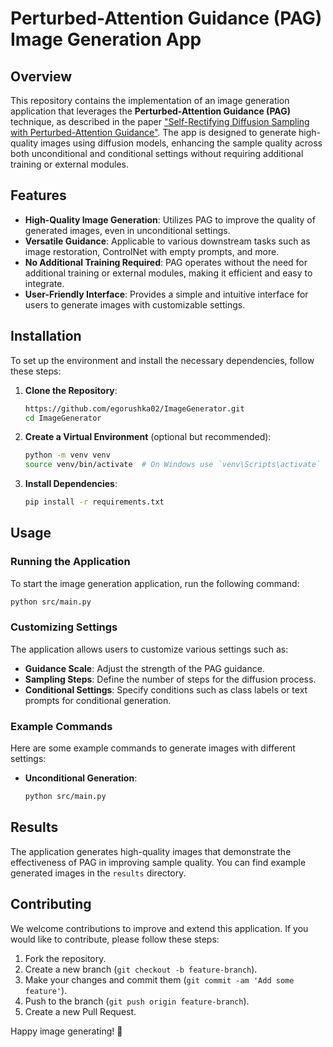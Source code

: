 # Perturbed-Attention Guidance (PAG) Image Generation App

## Overview

This repository contains the implementation of an image generation application that leverages the **Perturbed-Attention Guidance (PAG)** technique, as described in the paper ["Self-Rectifying Diffusion Sampling with Perturbed-Attention Guidance"](https://arxiv.org/abs/2403.17377). The app is designed to generate high-quality images using diffusion models, enhancing the sample quality across both unconditional and conditional settings without requiring additional training or external modules.

## Features

- **High-Quality Image Generation**: Utilizes PAG to improve the quality of generated images, even in unconditional settings.
- **Versatile Guidance**: Applicable to various downstream tasks such as image restoration, ControlNet with empty prompts, and more.
- **No Additional Training Required**: PAG operates without the need for additional training or external modules, making it efficient and easy to integrate.
- **User-Friendly Interface**: Provides a simple and intuitive interface for users to generate images with customizable settings.

## Installation

To set up the environment and install the necessary dependencies, follow these steps:

1. **Clone the Repository**:
   ```bash
   https://github.com/egorushka02/ImageGenerator.git
   cd ImageGenerator
   ```

2. **Create a Virtual Environment** (optional but recommended):
   ```bash
   python -m venv venv
   source venv/bin/activate  # On Windows use `venv\Scripts\activate`
   ```

3. **Install Dependencies**:
   ```bash
   pip install -r requirements.txt
   ```

## Usage

### Running the Application

To start the image generation application, run the following command:

```bash
python src/main.py
```

### Customizing Settings

The application allows users to customize various settings such as:

- **Guidance Scale**: Adjust the strength of the PAG guidance.
- **Sampling Steps**: Define the number of steps for the diffusion process.
- **Conditional Settings**: Specify conditions such as class labels or text prompts for conditional generation.

### Example Commands

Here are some example commands to generate images with different settings:

- **Unconditional Generation**:
  ```bash
  python src/main.py
  ```

## Results

The application generates high-quality images that demonstrate the effectiveness of PAG in improving sample quality. You can find example generated images in the `results` directory.

## Contributing

We welcome contributions to improve and extend this application. If you would like to contribute, please follow these steps:

1. Fork the repository.
2. Create a new branch (`git checkout -b feature-branch`).
3. Make your changes and commit them (`git commit -am 'Add some feature'`).
4. Push to the branch (`git push origin feature-branch`).
5. Create a new Pull Request.

Happy image generating! 🎨
